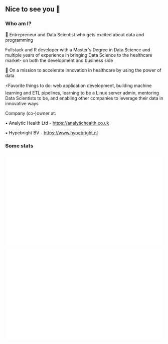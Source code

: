 ## Nice to see you 👋

### Who am I?

🚀 Entrepreneur and Data Scientist who gets excited about data and programming

Fullstack and R developer with a Master's Degree in Data Science and multiple years of experience in bringing Data Science to the healthcare market- on both the development and business side

💚 On a mission to accelerate innovation in healthcare by using the power of data

⚡️Favorite things to do: web application development, building machine learning and ETL pipelines, learning to be a Linux server admin, mentoring Data Scientists to be, and enabling other companies to leverage their data in innovative ways

Company (co-)owner at:

▪️ Analytic Health Ltd - https://analytichealth.co.uk

▪️ Hypebright BV - https://www.hypebright.nl

### Some stats

<a href="https://github.com/jstrieb/github-stats">

![](https://github.com/hypebright/github-stats/blob/6bcc3e3467fbc2b1aaae79369698dabd13c5e175/generated/overview.svg)
![](https://github.com/hypebright/github-stats/blob/6bcc3e3467fbc2b1aaae79369698dabd13c5e175/generated/languages.svg)

</a>

